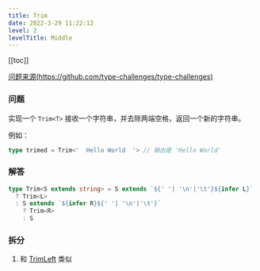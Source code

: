 ```yaml
---
title: Trim
date: 2022-3-29 11:22:12
level: 2
levelTitle: Middle
---
```


[[toc]]

[问题来源(https://github.com/type-challenges/type-challenges)]()

### 问题
实现一个 `Trim<T>` 接收一个字符串，并去除两端空格，返回一个新的字符串。

例如：
```ts
type trimed = Trim<'  Hello World  '> // 输出是 'Hello World'
```

### 解答
```typescript
type Trim<S extends string> = S extends `${' '| '\n'|'\t'}${infer L}`
  ? Trim<L>
  : S extends `${infer R}${' '| '\n'|'\t'}`
    ? Trim<R>
    : S
```

### 拆分
1. 和 [TrimLeft](/projects/challenges/typescript/middle-11) 类似

